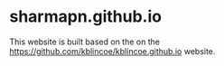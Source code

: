 # sharmapn.github.io

This website is built based on the on the https://github.com/kblincoe/kblincoe.github.io website. 
